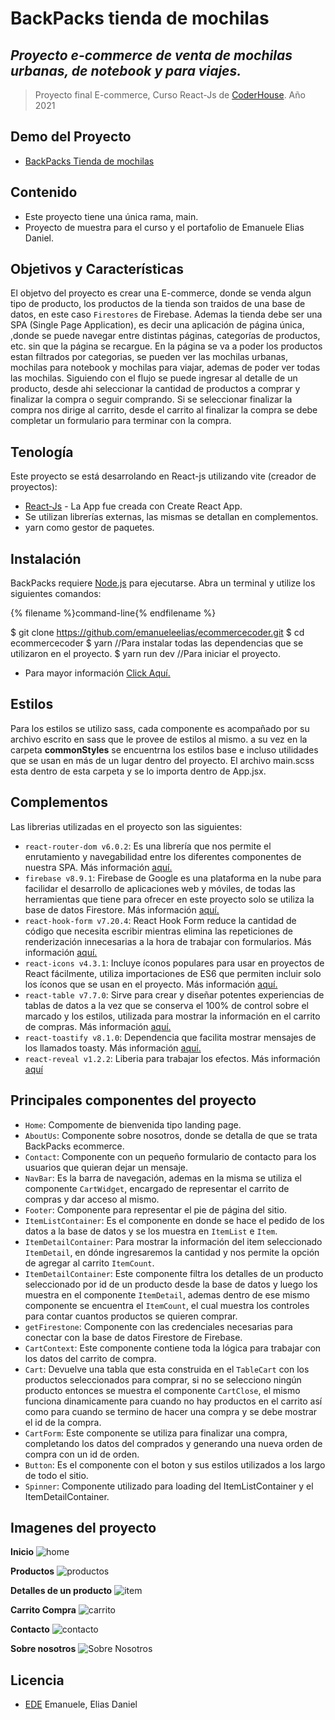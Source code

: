 # BackPacks tienda de mochilas
## _Proyecto e-commerce de venta de mochilas urbanas, de notebook y para viajes._
> Proyecto final E-commerce, Curso React-Js de [CoderHouse](https://www.coderhouse.com/). Año 2021 


## Demo del Proyecto
- [BackPacks Tienda de mochilas](https://backpacks-ecommerce.netlify.app/)

## Contenido
- Este proyecto tiene una única rama, main.
- Proyecto de muestra para el curso y el portafolio de Emanuele Elias Daniel.

## Objetivos y Características
El objetvo del proyecto es crear una E-commerce, donde se venda algun tipo de producto, los productos de la tienda son traidos de una base de datos, en este caso `Firestores` de Firebase. Ademas la tienda debe ser una SPA (Single Page Application), es decir una aplicación de página única, ,donde se puede navegar entre distintas páginas, categorías de productos, etc. sin que la página se recargue.
En la página se va a poder los productos estan filtrados por categorias, se pueden ver las mochilas urbanas, mochilas para notebook y mochilas para viajar, ademas de poder ver todas las mochilas. Siguiendo con el flujo se puede ingresar al detalle de un producto, desde ahi seleccionar la cantidad de productos a comprar y finalizar la compra o seguir comprando. Si se seleccionar finalizar la compra nos dirige al carrito, desde el carrito al finalizar la compra se debe completar un formulario para terminar con la compra.

## Tenología
Este proyecto se está desarrolando en React-js utilizando vite (creador de proyectos):

- [React-Js](https://create-react-app.dev/) - La App fue creada con Create React App.
- Se utilizan librerías externas, las mismas se detallan en complementos.
- yarn como gestor de paquetes.

## Instalación
BackPacks requiere [Node.js](https://nodejs.org/en/) para ejecutarse.
Abra un terminal y utilize los siguientes comandos:

{% filename %}command-line{% endfilename %}

  $ git clone https://github.com/emanueleelias/ecommercecoder.git
  $ cd ecommercecoder
  $ yarn //Para instalar todas las dependencias que se utilizaron en el proyecto.
  $ yarn run dev  //Para iniciar el proyecto.

- Para mayor información [Click Aquí.](https://docs.github.com/es/repositories/creating-and-managing-repositories/cloning-a-repository)

## Estilos
Para los estilos se utilizo sass, cada componente es acompañado por su archivo escrito en sass que le provee de estilos al mismo. a su vez en la carpeta **commonStyles** se encuentrna los estilos base e incluso utilidades que se usan en más de un lugar dentro del proyecto. El archivo main.scss esta dentro de esta carpeta y se lo importa dentro de App.jsx.

## Complementos
Las librerias utilizadas en el proyecto son las siguientes:

- `react-router-dom v6.0.2`: Es una librería que nos permite el enrutamiento y navegabilidad entre los diferentes componentes de nuestra SPA. Más información [aquí.](https://v5.reactrouter.com/web/guides/quick-start)
- `firebase v8.9.1`: Firebase de Google es una plataforma en la nube para facilidar el desarrollo de aplicaciones web y móviles, de todas las herramientas que tiene para ofrecer en este proyecto solo se utiliza la base de datos Firestore. Más información [aquí.](https://firebase.google.com/)
- `react-hook-form v7.20.4`: React Hook Form reduce la cantidad de código que necesita escribir mientras elimina las repeticiones de renderización innecesarias a la hora de trabajar con formularios. Más información [aquí.](https://react-hook-form.com/)
- `react-icons v4.3.1`: Incluye íconos populares para usar en proyectos de React fácilmente, utiliza importaciones de ES6 que permiten incluir solo los íconos que se usan en el proyecto. Más información [aquí.](http://react-icons.github.io/react-icons/)
- `react-table v7.7.0`: Sirve para crear y diseñar potentes experiencias de tablas de datos a la vez que se conserva el 100% de control sobre el marcado y los estilos, utilizada para mostrar la información en el carrito de compras. Más información [aquí.](https://react-table.tanstack.com/)
- `react-toastify v8.1.0`: Dependencia que facilita mostrar mensajes de los llamados toasty. Más información [aquí.](https://fkhadra.github.io/react-toastify/introduction)
- `react-reveal v1.2.2`: Liberia para trabajar los efectos. Más información [aquí](https://www.react-reveal.com/)

## Principales componentes del proyecto

- `Home`: Compomente de bienvenida tipo landing page.
- `AboutUs`: Componente sobre nosotros, donde se detalla de que se trata BackPacks ecommerce.
- `Contact`: Componente con un pequeño formulario de contacto para los usuarios que quieran dejar un mensaje.
- `NavBar`: Es la barra de navegación, ademas en la misma se utiliza el componente `CartWidget`, encargado de representar el carrito de compras y dar acceso al mismo.
- `Footer`: Componente para representar el pie de página del sitio.
- `ItemListContainer`: Es el componente en donde se hace el pedido de los datos a la base de datos y se los muestra en `ItemList` e `Item`.
- `ItemDetailContainer`: Para mostrar la información del item seleccionado `ItemDetail`, en  dónde ingresaremos la cantidad y nos permite la opción de agregar al carrito `ItemCount`.
- `ItemDetailContainer`: Este componente filtra los detalles de un producto seleccionado por id de un producto desde la base de datos y luego los muestra en el componente `ItemDetail`, ademas dentro de ese mismo componente se encuentra el `ItemCount`, el cual muestra los controles para contar cuantos productos se quieren comprar.
- `getFirestone`: Componente con las credenciales necesarias para conectar con la base de datos Firestore de Firebase.
- `CartContext`: Este componente contiene toda la lógica para trabajar con los datos del carrito de compra.
- `Cart`: Devuelve una tabla que esta construida en el `TableCart` con los productos seleccionados para comprar, si no se selecciono ningún producto entonces se muestra el componente `CartClose`, el mismo funciona dinamicamente para cuando no hay productos en el carrito así como para cuando se termino de hacer una compra y se debe mostrar el id de la compra. 
- `CartForm`: Este componente se utiliza para finalizar una compra, completando los datos del comprados y generando una nueva orden de compra con un id de orden.
- `Button`: Es el componente con el boton y sus estilos utilizados a los largo de todo el sitio.
- `Spinner`: Componente utilizado para loading del ItemListContainer y el ItemDetailContainer.

## Imagenes del proyecto
**Inicio**
![home](https://i.ibb.co/qpB8qLt/inicio.gif)

**Productos**
![productos](https://i.ibb.co/528DvbH/Productos.gif)

**Detalles de un producto**
![item](https://i.ibb.co/h8CYTXD/Detalles-Producto.gif)

**Carrito Compra**
![carrito](https://i.ibb.co/4fCvMNX/carrito.gif)

**Contacto**
![contacto](https://i.ibb.co/nCfNS19/Contacto.gif)

**Sobre nosotros**
![Sobre Nosotros](https://i.ibb.co/7vvJVdh/Sobre-Nosotros.gif)

## Licencia
- [EDE](https://www.linkedin.com/in/eliasdanielemanuele/)
Emanuele, Elias Daniel


